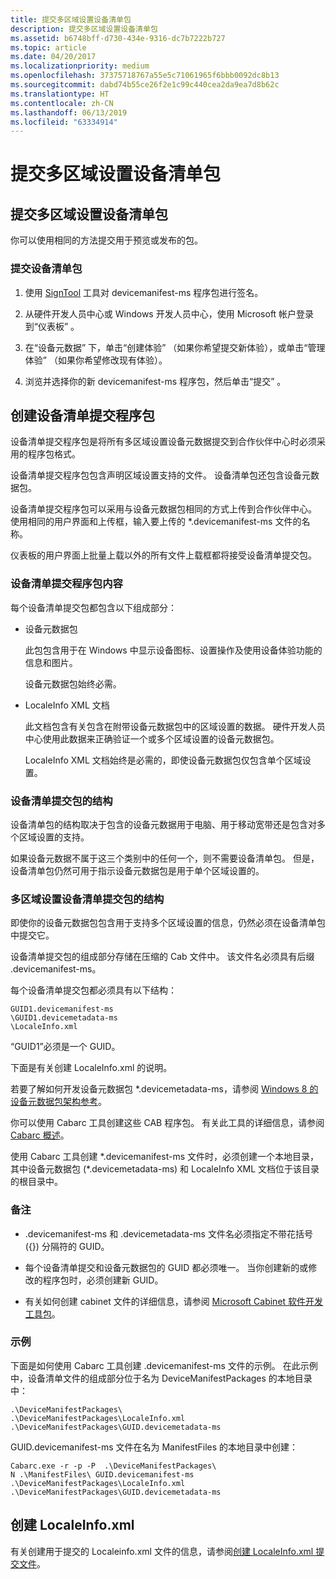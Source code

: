 ```yaml
---
title: 提交多区域设置设备清单包
description: 提交多区域设置设备清单包
ms.assetid: b6748bff-d730-434e-9316-dc7b7222b727
ms.topic: article
ms.date: 04/20/2017
ms.localizationpriority: medium
ms.openlocfilehash: 37375718767a55e5c71061965f6bbb0092dc8b13
ms.sourcegitcommit: dabd74b55ce26f2e1c99c440cea2da9ea7d8b62c
ms.translationtype: HT
ms.contentlocale: zh-CN
ms.lasthandoff: 06/13/2019
ms.locfileid: "63334914"
---
```

# <a name="submit-a-multiple-locale-device-manifest-package"></a>提交多区域设置设备清单包

## <a name="submitting-a-multiple-locale-device-manifest-package"></a>提交多区域设置设备清单包

你可以使用相同的方法提交用于预览或发布的包。

### <a name="to-submit-a-device-manifest-package"></a>提交设备清单包

1. 使用 [SignTool](https://go.microsoft.com/fwlink/p/?LinkId=238330) 工具对 devicemanifest-ms 程序包进行签名。

2. 从硬件开发人员中心或 Windows 开发人员中心，使用 Microsoft 帐户登录到“仪表板”  。

3. 在“设备元数据”  下，单击“创建体验”  （如果你希望提交新体验），或单击“管理体验”  （如果你希望修改现有体验）。

4. 浏览并选择你的新 devicemanifest-ms 程序包，然后单击“提交”  。

## <a name="creating-a-device-manifest-submission-package"></a>创建设备清单提交程序包

设备清单提交程序包是将所有多区域设置设备元数据提交到合作伙伴中心时必须采用的程序包格式。

设备清单提交程序包包含声明区域设置支持的文件。 设备清单包还包含设备元数据包。

设备清单提交程序包可以采用与设备元数据包相同的方式上传到合作伙伴中心。 使用相同的用户界面和上传框，输入要上传的 \*.devicemanifest-ms 文件的名称。

仪表板的用户界面上批量上载以外的所有文件上载框都将接受设备清单提交包。

### <a name="device-manifest-submission-package-contents"></a>设备清单提交程序包内容

每个设备清单提交包都包含以下组成部分：

* 设备元数据包

    此包包含用于在 Windows 中显示设备图标、设置操作及使用设备体验功能的信息和图片。

    设备元数据包始终必需。

* LocaleInfo XML 文档

    此文档包含有关包含在附带设备元数据包中的区域设置的数据。 硬件开发人员中心使用此数据来正确验证一个或多个区域设置的设备元数据包。

    LocaleInfo XML 文档始终是必需的，即使设备元数据包仅包含单个区域设置。

### <a name="structure-of-a-device-manifest-submission-package"></a>设备清单提交包的结构

设备清单包的结构取决于包含的设备元数据用于电脑、用于移动宽带还是包含对多个区域设置的支持。

如果设备元数据不属于这三个类别中的任何一个，则不需要设备清单包。 但是，设备清单包仍然可用于指示设备元数据包是用于单个区域设置的。

### <a name="structure-of-multi-locale-device-manifest-submission-packages"></a>多区域设置设备清单提交包的结构

即使你的设备元数据包包含用于支持多个区域设置的信息，仍然必须在设备清单包中提交它。

设备清单提交包的组成部分存储在压缩的 Cab 文件中。 该文件名必须具有后缀 .devicemanifest-ms。

每个设备清单提交包都必须具有以下结构：

``` syntax
GUID1.devicemanifest-ms
\GUID1.devicemetadata-ms
\LocaleInfo.xml
```

“GUID1”必须是一个 GUID。

下面是有关创建 LocaleInfo.xml 的说明。

若要了解如何开发设备元数据包 \*.devicemetadata-ms，请参阅 [Windows 8 的设备元数据包架构参考](https://go.microsoft.com/fwlink/p/?LinkId=226753)。

你可以使用 Cabarc 工具创建这些 CAB 程序包。 有关此工具的详细信息，请参阅 [Cabarc 概述](https://go.microsoft.com/fwlink/p/?LinkId=248843)。

使用 Cabarc 工具创建 \*.devicemanifest-ms 文件时，必须创建一个本地目录，其中设备元数据包 (\*.devicemetadata-ms) 和 LocaleInfo XML 文档位于该目录的根目录中。

### <a name="remarks"></a>备注

* .devicemanifest-ms 和 .devicemetadata-ms 文件名必须指定不带花括号 ({}) 分隔符的 GUID。

* 每个设备清单提交和设备元数据包的 GUID 都必须唯一。 当你创建新的或修改的程序包时，必须创建新 GUID。

* 有关如何创建 cabinet 文件的详细信息，请参阅 [Microsoft Cabinet 软件开发工具包](https://go.microsoft.com/fwlink/p/?LinkId=248844)。

### <a name="example"></a>示例

下面是如何使用 Cabarc 工具创建 .devicemanifest-ms 文件的示例。 在此示例中，设备清单文件的组成部分位于名为 DeviceManifestPackages 的本地目录中：

``` syntax
.\DeviceManifestPackages\
.\DeviceManifestPackages\LocaleInfo.xml
.\DeviceManifestPackages\GUID.devicemetadata-ms
```

GUID.devicemanifest-ms 文件在名为 ManifestFiles 的本地目录中创建：

``` syntax
Cabarc.exe -r -p -P  .\DeviceManifestPackages\ 
N .\ManifestFiles\ GUID.devicemanifest-ms 
.\DeviceManifestPackages\LocaleInfo.xml
.\DeviceManifestPackages\GUID.devicemetadata-ms
```

## <a name="creating-localeinfoxml"></a>创建 LocaleInfo.xml

有关创建用于提交的 Localeinfo.xml 文件的信息，请参阅[创建 LocaleInfo.xml 提交文件](https://msdn.microsoft.com/library/windows/hardware/hh801885.aspx)。